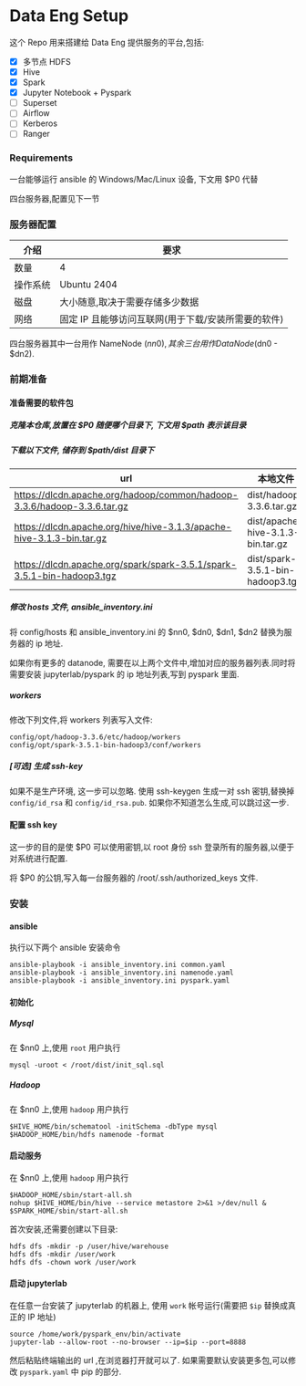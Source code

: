 # Data Eng Setup
这个 Repo 用来搭建给 Data Eng 提供服务的平台,包括:


- [x] 多节点 HDFS
- [x] Hive
- [x] Spark
- [x] Jupyter Notebook + Pyspark
- [ ] Superset
- [ ] Airflow
- [ ] Kerberos
- [ ] Ranger

### Requirements

一台能够运行 ansible 的 Windows/Mac/Linux 设备, 下文用 $P0 代替

四台服务器,配置见下一节

### 服务器配置

|介绍 | 要求 |
|-----|---------|
|数量 | 4 |
|操作系统 | Ubuntu 2404 |
|磁盘 | 大小随意,取决于需要存储多少数据 |
|网络  | 固定 IP 且能够访问互联网(用于下载/安装所需要的软件) |

四台服务器其中一台用作 NameNode ($nn0), 其余三台用作 DataNode($dn0 - $dn2).

### 前期准备

#### 准备需要的软件包
##### 克隆本仓库,放置在 $P0 随便哪个目录下, 下文用 $path 表示该目录

##### 下载以下文件, 储存到 $path/dist 目录下
|url | 本地文件 |
|-----|-------------|
| https://dlcdn.apache.org/hadoop/common/hadoop-3.3.6/hadoop-3.3.6.tar.gz | dist/hadoop-3.3.6.tar.gz |
| https://dlcdn.apache.org/hive/hive-3.1.3/apache-hive-3.1.3-bin.tar.gz  | dist/apache-hive-3.1.3-bin.tar.gz |
| https://dlcdn.apache.org/spark/spark-3.5.1/spark-3.5.1-bin-hadoop3.tgz | dist/spark-3.5.1-bin-hadoop3.tgz |

##### 修改 hosts 文件, ansible_inventory.ini
将 config/hosts 和 ansible_inventory.ini 的 $nn0, $dn0, $dn1, $dn2 替换为服务器的 ip 地址.

如果你有更多的 datanode, 需要在以上两个文件中,增加对应的服务器列表.同时将需要安装 jupyterlab/pyspark 的 ip 地址列表,写到 pyspark 里面.

##### workers
修改下列文件,将 workers 列表写入文件:
```
config/opt/hadoop-3.3.6/etc/hadoop/workers
config/opt/spark-3.5.1-bin-hadoop3/conf/workers
```


##### [可选] 生成 ssh-key
如果不是生产环境, 这一步可以忽略.
使用 ssh-keygen 生成一对 ssh 密钥,替换掉 `config/id_rsa` 和 `config/id_rsa.pub`. 如果你不知道怎么生成,可以跳过这一步.

#### 配置 ssh key
这一步的目的是使 $P0 可以使用密钥,以 root 身份 ssh 登录所有的服务器,以便于对系统进行配置.

将 $P0 的公钥,写入每一台服务器的 /root/.ssh/authorized_keys 文件.

### 安装

#### ansible
执行以下两个 ansible 安装命令
```
ansible-playbook -i ansible_inventory.ini common.yaml
ansible-playbook -i ansible_inventory.ini namenode.yaml
ansible-playbook -i ansible_inventory.ini pyspark.yaml
```

#### 初始化
##### Mysql
在 $nn0 上,使用 `root` 用户执行
```
mysql -uroot < /root/dist/init_sql.sql
```

##### Hadoop
在 $nn0 上,使用 `hadoop` 用户执行
```
$HIVE_HOME/bin/schematool -initSchema -dbType mysql
$HADOOP_HOME/bin/hdfs namenode -format
```

#### 启动服务
在 $nn0 上,使用 `hadoop` 用户执行
```
$HADOOP_HOME/sbin/start-all.sh
nohup $HIVE_HOME/bin/hive --service metastore 2>&1 >/dev/null &
$SPARK_HOME/sbin/start-all.sh
```

首次安装,还需要创建以下目录:

```
hdfs dfs -mkdir -p /user/hive/warehouse
hdfs dfs -mkdir /user/work
hdfs dfs -chown work /user/work 
```

#### 启动 jupyterlab

在任意一台安装了 jupyterlab 的机器上, 使用 `work` 帐号运行(需要把 `$ip` 替换成真正的 IP 地址)
```
source /home/work/pyspark_env/bin/activate
jupyter-lab --allow-root --no-browser --ip=$ip --port=8888
```

然后粘贴终端输出的 url ,在浏览器打开就可以了.
如果需要默认安装更多包,可以修改 `pyspark.yaml` 中 pip 的部分.